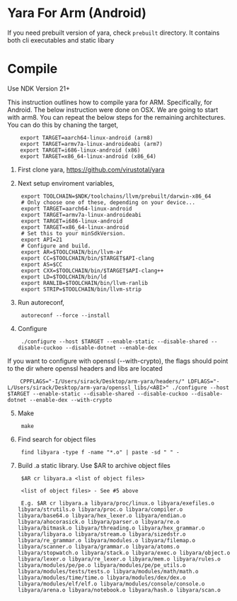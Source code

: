# Yara For Arm (Android)

If you need prebuilt version of yara, check `prebuilt` directory. It contains both cli executables
and static libary

# Compile

Use NDK Version 21+

This instruction outlines how to compile yara for ARM. Specifically, for Android. The below instruction were done on OSX. We are going to start with arm8. You can repeat the below steps for the remaining architectures. You can do this by chaning the target, 

    
        export TARGET=aarch64-linux-android (arm8)
        export TARGET=armv7a-linux-androideabi (arm7)
        export TARGET=i686-linux-android (x86)
        export TARGET=x86_64-linux-android (x86_64)

1. First clone yara, https://github.com/virustotal/yara
2. Next setup enviroment variables, 

        export TOOLCHAIN=$NDK/toolchains/llvm/prebuilt/darwin-x86_64
        # Only choose one of these, depending on your device...
        export TARGET=aarch64-linux-android
        export TARGET=armv7a-linux-androideabi
        export TARGET=i686-linux-android
        export TARGET=x86_64-linux-android
        # Set this to your minSdkVersion.
        export API=21
        # Configure and build.
        export AR=$TOOLCHAIN/bin/llvm-ar
        export CC=$TOOLCHAIN/bin/$TARGET$API-clang
        export AS=$CC
        export CXX=$TOOLCHAIN/bin/$TARGET$API-clang++
        export LD=$TOOLCHAIN/bin/ld
        export RANLIB=$TOOLCHAIN/bin/llvm-ranlib
        export STRIP=$TOOLCHAIN/bin/llvm-strip

3. Run autoreconf, 
    
        autoreconf --force --install

4. Configure

        ./configure --host $TARGET --enable-static --disable-shared --disable-cuckoo --disable-dotnet --enable-dex

If you want to configure with openssl (--with-crypto), the flags should point to the dir where openssl headers and libs are located

        CPPFLAGS="-I/Users/sirack/Desktop/arm-yara/headers/" LDFLAGS="-L/Users/sirack/Desktop/arm-yara/openssl_libs/<ABI>" ./configure --host $TARGET --enable-static --disable-shared --disable-cuckoo --disable-dotnet --enable-dex --with-crypto


5. Make
        
        make

5. Find search for object files

        find libyara -type f -name "*.o" | paste -sd " " -

6. Build .a static library. Use $AR to archive object files

        $AR cr libyara.a <list of object files>

        <list of object files> - See #5 above

        E.g. $AR cr libyara.a libyara/proc/linux.o libyara/exefiles.o libyara/strutils.o libyara/proc.o libyara/compiler.o libyara/base64.o libyara/hex_lexer.o libyara/endian.o libyara/ahocorasick.o libyara/parser.o libyara/re.o libyara/bitmask.o libyara/threading.o libyara/hex_grammar.o libyara/libyara.o libyara/stream.o libyara/sizedstr.o libyara/re_grammar.o libyara/modules.o libyara/filemap.o libyara/scanner.o libyara/grammar.o libyara/atoms.o libyara/stopwatch.o libyara/stack.o libyara/exec.o libyara/object.o libyara/lexer.o libyara/re_lexer.o libyara/mem.o libyara/rules.o libyara/modules/pe/pe.o libyara/modules/pe/pe_utils.o libyara/modules/tests/tests.o libyara/modules/math/math.o libyara/modules/time/time.o libyara/modules/dex/dex.o libyara/modules/elf/elf.o libyara/modules/console/console.o libyara/arena.o libyara/notebook.o libyara/hash.o libyara/scan.o
